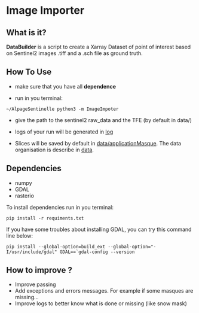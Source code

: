 # Image Importer

## What is it?

**DataBuilder** is a script to create a Xarray Dataset of point of interest 
based on Sentinel2 images .tiff and a .sch file as ground truth.


## How To Use

  - make sure that you have all **dependence**

  - run in you terminal:

```Language
~/AlpageSentinelle python3 -m ImageImpoter
```

  - give the path to the sentinel2 raw_data and the TFE (by default in data/)

  - logs of your run will be generated in [log](log)

  - Slices will be saved by default in [data/applicationMasque](../data/applicationMasque). The data organisation is 
describe in [data](../data).


## Dependencies

  - numpy
  - GDAL
  - rasterio

To install dependencies run in you terminal:

```Language
pip install -r requiments.txt
```

If you have some troubles about installing GDAL, you can try this command line
below:

```Language
pip install --global-option=build_ext --global-option="-I/usr/include/gdal" GDAL==`gdal-config --version
```


## How to improve ?

  - Improve passing
  - Add exceptions and errors messages. For example if some masques are missing...
  - Improve logs to better know what is done or missing (like snow mask)
